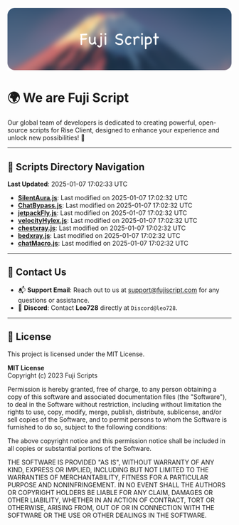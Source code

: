 ![Banner](.github/b.webp)

# 🌍 **We are Fuji Script**

Our global team of developers is dedicated to creating powerful, open-source scripts for Rise Client, designed to enhance your experience and unlock new possibilities! 🌟

---
<!-- SCRIPTS_NAVIGATION_START -->
## 📂 **Scripts Directory Navigation**

**Last Updated**: 2025-01-07 17:02:33 UTC

- **[SilentAura.js](scripts/SilentAura.js)**: Last modified on 2025-01-07 17:02:32 UTC
- **[ChatBypass.js](scripts/ChatBypass.js)**: Last modified on 2025-01-07 17:02:32 UTC
- **[jetpackFly.js](scripts/jetpackFly.js)**: Last modified on 2025-01-07 17:02:32 UTC
- **[velocityHylex.js](scripts/velocityHylex.js)**: Last modified on 2025-01-07 17:02:32 UTC
- **[chestxray.js](scripts/chestxray.js)**: Last modified on 2025-01-07 17:02:32 UTC
- **[bedxray.js](scripts/bedxray.js)**: Last modified on 2025-01-07 17:02:32 UTC
- **[chatMacro.js](scripts/chatMacro.js)**: Last modified on 2025-01-07 17:02:32 UTC

<!-- SCRIPTS_NAVIGATION_END -->

---

## 💬 **Contact Us**  
- 📬 **Support Email**: Reach out to us at [support@fujiscript.com](mailto:support@fujiscript.com) for any questions or assistance.  
- 💬 **Discord**: Contact **Leo728** directly at `Discord@leo728`.

---

## 📜 **License**

This project is licensed under the MIT License.  

**MIT License**  
Copyright (c) 2023 Fuji Scripts  

Permission is hereby granted, free of charge, to any person obtaining a copy of this software and associated documentation files (the "Software"), to deal in the Software without restriction, including without limitation the rights to use, copy, modify, merge, publish, distribute, sublicense, and/or sell copies of the Software, and to permit persons to whom the Software is furnished to do so, subject to the following conditions:  

The above copyright notice and this permission notice shall be included in all copies or substantial portions of the Software.  

THE SOFTWARE IS PROVIDED "AS IS", WITHOUT WARRANTY OF ANY KIND, EXPRESS OR IMPLIED, INCLUDING BUT NOT LIMITED TO THE WARRANTIES OF MERCHANTABILITY, FITNESS FOR A PARTICULAR PURPOSE AND NONINFRINGEMENT. IN NO EVENT SHALL THE AUTHORS OR COPYRIGHT HOLDERS BE LIABLE FOR ANY CLAIM, DAMAGES OR OTHER LIABILITY, WHETHER IN AN ACTION OF CONTRACT, TORT OR OTHERWISE, ARISING FROM, OUT OF OR IN CONNECTION WITH THE SOFTWARE OR THE USE OR OTHER DEALINGS IN THE SOFTWARE.  
